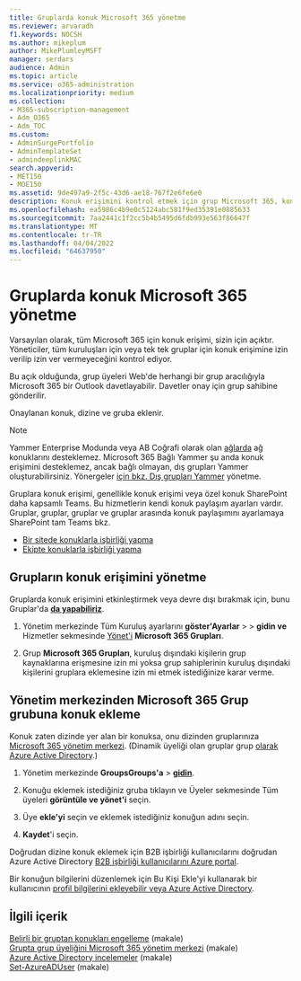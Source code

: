 ```yaml
---
title: Gruplarda konuk Microsoft 365 yönetme
ms.reviewer: arvaradh
f1.keywords: NOCSH
ms.author: mikeplum
author: MikePlumleyMSFT
manager: serdars
audience: Admin
ms.topic: article
ms.service: o365-administration
ms.localizationpriority: medium
ms.collection:
- M365-subscription-management
- Adm_O365
- Adm_TOC
ms.custom:
- AdminSurgePortfolio
- AdminTemplateSet
- admindeeplinkMAC
search.appverid:
- MET150
- MOE150
ms.assetid: 9de497a9-2f5c-43d6-ae18-767f2e6fe6e0
description: Konuk erişimini kontrol etmek için grup Microsoft 365, konukları görüntüleme ve PowerShell kullanma hakkında bilgi öğrenin.
ms.openlocfilehash: ea5986c4b9e0c5124abc581f9ed35391e0885633
ms.sourcegitcommit: 7aa2441c1f2cc5b4b5495d6fdb993e563f86647f
ms.translationtype: MT
ms.contentlocale: tr-TR
ms.lasthandoff: 04/04/2022
ms.locfileid: "64637950"
---
```

# <a name="manage-guest-access-in-microsoft-365-groups"></a>Gruplarda konuk Microsoft 365 yönetme

Varsayılan olarak, tüm Microsoft 365 için konuk erişimi, sizin için açıktır. Yöneticiler, tüm kuruluşları için veya tek tek gruplar için konuk erişimine izin verilip izin ver vermeyeceğini kontrol ediyor.

Bu açık olduğunda, grup üyeleri Web'de herhangi bir grup aracılığıyla Microsoft 365 bir Outlook davetlayabilir. Davetler onay için grup sahibine gönderilir.

Onaylanan konuk, dizine ve gruba eklenir.

> [!Note]
> Yammer Enterprise Modunda veya AB Coğrafi olarak olan [ağlarda](/yammer/manage-security-and-compliance/manage-data-compliance) ağ konuklarını desteklemez.
> Microsoft 365 Bağlı Yammer şu anda konuk erişimini desteklemez, ancak bağlı olmayan, dış grupları Yammer oluşturabilirsiniz. Yönergeler [için bkz. Dış grupları Yammer](/yammer/work-with-external-users/create-and-manage-external-groups) yönetme.

Gruplara konuk erişimi, genellikle konuk erişimi veya özel konuk SharePoint daha kapsamlı Teams. Bu hizmetlerin kendi konuk paylaşım ayarları vardır. Gruplar, gruplar, gruplar ve gruplar arasında konuk paylaşımını ayarlamaya SharePoint tam Teams bkz.

- [Bir sitede konuklarla işbirliği yapma](../../solutions/collaborate-in-site.md)
- [Ekipte konuklarla işbirliği yapma](../../solutions/collaborate-as-team.md)

## <a name="manage-groups-guest-access"></a>Grupların konuk erişimini yönetme

Gruplarda konuk erişimini etkinleştirmek veya devre dışı bırakmak için, bunu Gruplar'da <a href="https://go.microsoft.com/fwlink/p/?linkid=2052855" target="_blank">**da yapabiliriz**</a>.

1. Yönetim merkezinde Tüm Kuruluş ayarlarını **göster'Ayarlar** \>  \> **gidin ve** Hizmetler sekmesinde <a href="https://go.microsoft.com/fwlink/p/?linkid=2053743" target="_blank"> Yönet'i</a> **Microsoft 365 Grupları**.
  
2. Grup **Microsoft 365 Grupları**, kuruluş dışındaki kişilerin grup kaynaklarına erişmesine izin mi yoksa grup sahiplerinin kuruluş dışındaki kişilerini gruplara eklemesine izin mi etmek istediğinize karar verme.

## <a name="add-guests-to-a-microsoft-365-group-from-the-admin-center"></a>Yönetim merkezinden Microsoft 365 Grup grubuna konuk ekleme

Konuk zaten dizinde yer alan bir konuksa, onu dizinden gruplarınıza <a href="https://go.microsoft.com/fwlink/p/?linkid=2052855" target="_blank">Microsoft 365 yönetim merkezi</a>. (Dinamik üyeliği olan gruplar grup [olarak Azure Active Directory](/azure/active-directory/enterprise-users/groups-create-rule).)
  
1. Yönetim merkezinde **GroupsGroups'a** >  <a href="https://go.microsoft.com/fwlink/p/?linkid=2052855" target="_blank">**gidin**</a>.
  
2. Konuğu eklemek istediğiniz gruba tıklayın ve Üyeler sekmesinde Tüm üyeleri **görüntüle ve yönet'i** seçin. 
  
4. Üye **ekle'yi** seçin ve eklemek istediğiniz konuğun adını seçin.
    
5. **Kaydet**'i seçin.

Doğrudan dizine konuk eklemek için B2B işbirliği kullanıcılarını doğrudan Azure Active Directory [B2B işbirliği kullanıcılarını Azure portal](/azure/active-directory/b2b/add-users-administrator).

Bir konuğun bilgilerini düzenlemek için Bu Kişi Ekle'yi kullanarak bir kullanıcının [profil bilgilerini ekleyebilir veya Azure Active Directory](/azure/active-directory/fundamentals/active-directory-users-profile-azure-portal).

## <a name="related-content"></a>İlgili içerik

[Belirli bir gruptan konukları engelleme](../../solutions/per-group-guest-access.md) (makale)\
[Grupta grup üyeliğini Microsoft 365 yönetim merkezi](add-or-remove-members-from-groups.md) (makale)\
[Azure Active Directory incelemeler](/azure/active-directory/active-directory-azure-ad-controls-perform-access-review) (makale)\
[Set-AzureADUser](/powershell/module/azuread/set-azureaduser) (makale)

